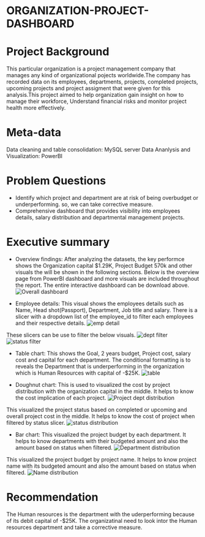 # ORGANIZATION-PROJECT-DASHBOARD
# Project Background
This particular organization is a project management company that manages any kind of organizational pojects worldwide.The company has recorded data on its employees, departments, projects, completed projects, upcoming projects and project assigment that were given for this analysis.This project aimed to help organization gain insight on how to manage their workforce, Understand financial risks and monitor project health more effectively.
# Meta-data
Data cleaning and table consolidation: MySQL server
Data Ananlysis and Visualization: PowerBI
# Problem Questions
  * Identify which project and department are at risk of being overbudget or underperforming. so, we can take corrective measure.
  * Comprehensive dashboard that provides visibility into employees details, salary distribution and departmental management projects.
# Executive summary
* Overview findings: 
After analyzing the datasets, the key performce shows the Organization capital $1.29K, Project Budget 570k and other visuals the will be shown in the following sections.
Below is the overview page from PowerBI dashboard and more visuals are included throughout the report. The entire interactive dashboard can be download above.
![Overall dashboard](https://github.com/user-attachments/assets/bd385ae0-91fd-4d59-9aa5-9977aeda15f7)

* Employee details: 
This visual shows the employees details such as Name, Head shot(Passport), Department, Job title and salary. There is a slicer with a dropdown list of the employee_id to filter each employees and their respective details.
![emp detail](https://github.com/user-attachments/assets/5fdd7300-fa19-4930-ad13-289dac5aebee)

These slicers can be use to filter the below visuals. 
![dept filter](https://github.com/user-attachments/assets/0805049a-8b33-4042-9404-02b6babf1339)
![status filter](https://github.com/user-attachments/assets/5ca45e25-9c4c-4077-8b20-f13123ebbfe8)

* Table chart:
This shows the Goal, 2 years budget, Project cost, salary cost and capital for each department. The conditional formatting is to reveals the Department that is underperforming in the organization which is Human Resources with capital  of -$25K.
![table](https://github.com/user-attachments/assets/4580bb60-6317-41b8-bffa-c273b59a27f2)

* Doughnut chart:
This is used to visualized the cost by project distribution with the organization capital in the middle. It helps to know the cost implication of each project.
![Project dept distribution](https://github.com/user-attachments/assets/ad55c324-345e-4d61-8826-301200c08ff8)

This visualized the project status based on completed or upcoming and overall project cost in the middle. It helps to know the cost of project when filtered by status slicer. 
![status distribution](https://github.com/user-attachments/assets/4ec04436-0e93-4c93-ae8c-844d06adacf8)

* Bar chart:
This visualized the project budget by each department. It helps to know departments with their budgeted amount and also the amount based on status when filtered.
![Department distribution](https://github.com/user-attachments/assets/ef16115d-84f8-4e8b-8236-8b6cd2e850bd)

This visualized the project budget by project name. It helps to know project name with its budgeted amount and also the amount based on status when filtered.
![Name distribution](https://github.com/user-attachments/assets/5ac165a5-ea61-4f4e-b26c-1415f8c2f8b9)

# Recommendation
The Human resources is the department with the uderperforming because of its debit capital of -$25K. The organizatinal need to look intor the Human resources department and take a corrective measure.















